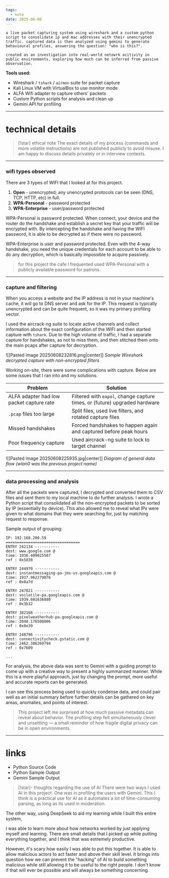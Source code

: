 ```yaml
---
tags:
  - note
date: 2025-06-08
---
```

```summary
a live packet capturing system using wireshark and a custom python script to consolidate ip and mac addresses with their unencrypted traffic. captured data is then analyzed using gemini to generate behavioural profiles, answering the question: "who is this?".

created as an investigation into real-world netowrk acitivity in public environments, exploring how much can be inferred from passive observation.
```

**Tools used:** 
- Wireshark / `tshark` / `airmon` suite for packet capture
- Kali Linux VM with VirtualBox to use monitor mode
- ALFA Wifi adapter to capture others' packets
- Custom Python scripts for analysis and clean up
- Gemini API for profiling
---
# technical details

>[!star] ethical note
>The exact details of my process (commands and more volatile instructions) are not published publicly to avoid misuse. I am happy to discuss details privately or in interview contexts. 

---
### wifi types observed
There are 3 types of WIFI that I looked at for this project.
1. **Open** - unencrypted; any unencrypted protocols can be seen (DNS, TCP, HTTP, etc) in full.
2. **WPA-Personal** - password protected
3. **WPA-Enterprise** - user/password protected

WPA-Personal is password protected. When connect, your device and the router do the handshake and establish a secret key that your traffic will be encrypted with. By intercepting the handshake and having the WIFI password, it is able to be decrypted as if there were no password.

WPA-Enterprise is user and password protected. Even with the 4-way handshake, you need the unique credentials for each account to be able to do any decryption, which is basically impossible to acquire passively.

>for this project the cafe I frequented used WPA-Personal with a publicly available password for patrons.

---
### capture and filtering
When you access a website and the IP address is not in your machine's cache, it will go to DNS server and ask for the IP. This request is typically unencrypted and can be quite frequent, so it was my primary profiling vector.

I used the aircrack-ng suite to locate active channels and collect information about the exact configuration of the WIFI and then started capture with `tshark`. Due to the high volume of traffic, I had a separate capture for handshakes, as not to miss them, and then stitched them onto the main pcaps after capture for decryption.

![[Pasted image 20250608232816.png|center]]
*Sample Wireshark decrypted capture with non-encrypted filters*

Working on-site, there were some complications with capture. Below are some issues that I ran into and my solutions.

| Problem                                  | Solution                                                                   |
| ---------------------------------------- | -------------------------------------------------------------------------- |
| ALFA adapter had low packet capture rate | Filtered with `eapol`, change capture times, or (future) upgraded hardware |
| `.pcap` files too large                  | Split files, used live filters, and rotated capture files                  |
| Missed handshakes                        | Forced handshakes to happen again and captured before peak hours           |
| Poor frequency capture                   | Used aircrack-ng suite to lock to target channel                           |

![[Pasted image 20250608225935.jpg|center]]
*Diagram of general data flow (wlan0 was the previous project name)*

---
### data processing and analysis
After all the packets were captured, I decrypted and converted them to CSV files and sent them to my local machine to do further analysis. I wrote a Python script that consolidated all the non-encrypted packets to be sorted by IP (essentially by device). This also allowed me to reveal what IPs were given to what domains that they were searching for, just by matching request to response. 

Sample output of grouping:
```text
IP: 192.168.200.59
=================================
ENTRY 242134 -----------
dest: www.google.com @ 
time: 1936.409025507
ref : 0x5830

ENTRY 244970 -----------
dest: instantmessaging-pa-jms-us.googleapis.com @ 
time: 1937.962279076
ref : 0x0a7d

ENTRY 247821 -----------
dest: voilatile-pa.googleapis.com @ 
time: 1939.601636880
ref : 0x3b32

ENTRY 382168 -----------
dest: pixelweatherhub-pa.googleapis.com @ 
time: 2040.176508006
ref : 0x0e39

ENTRY 248796 -----------
dest: connectivitycheck.gstatic.com @ 
time: 2462.386269794
ref : 0x7609

...
```

For analysis, the above data was sent to Gemini with a guiding prompt to come up with a creative way to present a highly summarized manner. While this is a more playful approach, just by changing the prompt, more useful and accurate reports can be generated. 

I can see this process being used to quickly condense data, and could pair well as an initial summary before further details can be gathered on key areas, anomalies, and points of interest.

>This project left me surprised at how much passive metadata can reveal about behavior. The profiling step felt simultaneously clever and unsettling — a small reminder of how fragile digital privacy can be in open environments.

---
# links
- Python Source Code
- Python Sample Output
- Gemini Sample Output

>[!star]- thoughts regarding the use of AI
There were two ways I used AI in this project. One was in profiling the users with Gemini. This I think is a practical use for AI as it automates a lot of time-consuming parsing, as long as its used in moderation.
>
The other way, using DeepSeek to aid my learning while I built this entire system,
>
I was able to learn more about how networks worked by just applying myself and learning. There are small details that I picked up while putting everything together, and I think that was extremely productive.
>
However, it's scary how easily I was able to put this together. It is able to allow malicious actors to act faster and above their skill level. It brings into question how we can prevent the "hacking" of AI to build something malicious while still allowing it to be useful to the right people. I don't know if that will ever be possible and will always be something concerning.